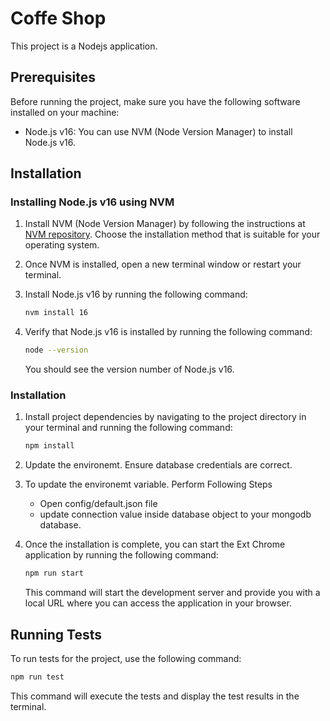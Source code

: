 # Coffe Shop

This project is a Nodejs application.

## Prerequisites

Before running the project, make sure you have the following software installed on your machine:

- Node.js v16: You can use NVM (Node Version Manager) to install Node.js v16.

## Installation

### Installing Node.js v16 using NVM

1. Install NVM (Node Version Manager) by following the instructions at [NVM repository](https://github.com/nvm-sh/nvm#installation). Choose the installation method that is suitable for your operating system.

2. Once NVM is installed, open a new terminal window or restart your terminal.

3. Install Node.js v16 by running the following command:

   ```bash
   nvm install 16
   ```

4. Verify that Node.js v16 is installed by running the following command:

   ```bash
   node --version
   ```

   You should see the version number of Node.js v16.

### Installation

1. Install project dependencies by navigating to the project directory in your terminal and running the following command:

   ```bash
   npm install
   ```

2. Update the environemt. Ensure database credentials are correct.

3. To update the environemt variable. Perform Following Steps
   - Open config/default.json file
   - update connection value inside database object to your mongodb database.

4. Once the installation is complete, you can start the Ext Chrome application by running the following command:

   ```bash
   npm run start
   ```

   This command will start the development server and provide you with a local URL where you can access the application in your browser.

## Running Tests

To run tests for the project, use the following command:

```bash
npm run test
```

This command will execute the tests and display the test results in the terminal.
